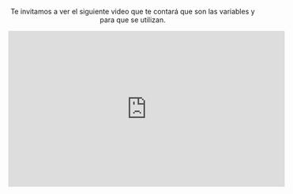 </body>
<div style="text-align:center;"> 

<p>Te invitamos a ver el siguiente video que te contará que son las variables y para que se utilizan.</p>

<iframe width="560" height="315" src="https://www.youtube.com/embed/2ND5ozDL97c?rel=0" frameborder="0" allow="autoplay; encrypted-media" allowfullscreen></iframe>

</div>
<body>